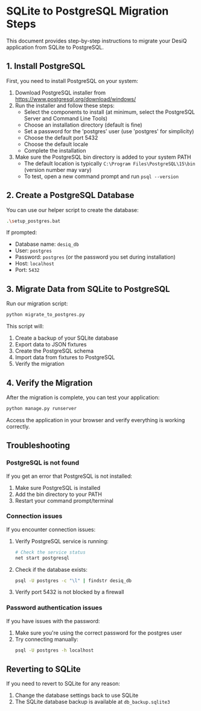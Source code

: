 # SQLite to PostgreSQL Migration Steps

This document provides step-by-step instructions to migrate your DesiQ application from SQLite to PostgreSQL.

## 1. Install PostgreSQL

First, you need to install PostgreSQL on your system:

1. Download PostgreSQL installer from https://www.postgresql.org/download/windows/
2. Run the installer and follow these steps:
   - Select the components to install (at minimum, select the PostgreSQL Server and Command Line Tools)
   - Choose an installation directory (default is fine)
   - Set a password for the 'postgres' user (use 'postgres' for simplicity)
   - Choose the default port 5432
   - Choose the default locale
   - Complete the installation
3. Make sure the PostgreSQL bin directory is added to your system PATH
   - The default location is typically `C:\Program Files\PostgreSQL\15\bin` (version number may vary)
   - To test, open a new command prompt and run `psql --version`

## 2. Create a PostgreSQL Database

You can use our helper script to create the database:

```bash
.\setup_postgres.bat
```

If prompted:
- Database name: `desiq_db`
- User: `postgres`
- Password: `postgres` (or the password you set during installation)
- Host: `localhost`
- Port: `5432`

## 3. Migrate Data from SQLite to PostgreSQL

Run our migration script:

```bash
python migrate_to_postgres.py
```

This script will:
1. Create a backup of your SQLite database
2. Export data to JSON fixtures
3. Create the PostgreSQL schema
4. Import data from fixtures to PostgreSQL
5. Verify the migration

## 4. Verify the Migration

After the migration is complete, you can test your application:

```bash
python manage.py runserver
```

Access the application in your browser and verify everything is working correctly.

## Troubleshooting

### PostgreSQL is not found

If you get an error that PostgreSQL is not installed:
1. Make sure PostgreSQL is installed
2. Add the bin directory to your PATH
3. Restart your command prompt/terminal

### Connection issues

If you encounter connection issues:
1. Verify PostgreSQL service is running:
   ```bash
   # Check the service status
   net start postgresql
   ```
2. Check if the database exists:
   ```bash
   psql -U postgres -c "\l" | findstr desiq_db
   ```
3. Verify port 5432 is not blocked by a firewall

### Password authentication issues

If you have issues with the password:
1. Make sure you're using the correct password for the postgres user
2. Try connecting manually:
   ```bash
   psql -U postgres -h localhost
   ```

## Reverting to SQLite

If you need to revert to SQLite for any reason:
1. Change the database settings back to use SQLite
2. The SQLite database backup is available at `db_backup.sqlite3` 